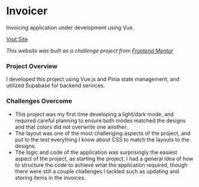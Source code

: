 # Invoicer
Invoicing application under development using Vue.

[Visit Site](https://invoicer-blue.vercel.app/)

*This website was built as a challenge project from [Frontend Mentor](https://www.frontendmentor.io/challenges/invoice-app-i7KaLTQjl)*

### Project Overview
I developed this project using Vue.js and Pinia state management, and utilized Supabase for backend services.

### Challenges Overcome
- This project was my first time developing a light/dark mode, and required careful planning to ensure both modes matched the designs and that colors did not overwrite one another.
- The layout was one of the most challenging aspects of the project, and put to the test everything I know about CSS to match the layouts to the designs.
- The logic and code of the application was surprisingly the easiest aspect of the project, as starting the project, I had a general idea of how to structure the code to achieve what the application required, though there were still a couple challenges I tackled such as updating and storing items in the invoices.


